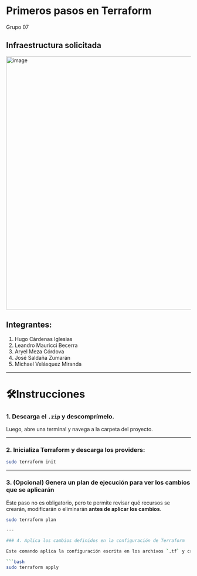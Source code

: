 # Primeros pasos en Terraform  
Grupo 07

## Infraestructura solicitada

<img width="1241" height="691" alt="image" src="https://github.com/user-attachments/assets/6fd4003f-fe07-4a4d-b2d3-cedee624e9b2" />

## Integrantes:

1. Hugo Cárdenas Iglesias  
2. Leandro Mauricci Becerra  
3. Aryel Meza Córdova  
4. José Saldaña Zumarán  
5. Michael Velásquez Miranda  

---

# 🛠Instrucciones

### 1. Descarga el `.zip` y descomprímelo.  
Luego, abre una terminal y navega a la carpeta del proyecto.

---

### 2. Inicializa Terraform y descarga los providers:

```bash
sudo terraform init
```

---

### 3. (Opcional) Genera un plan de ejecución para ver los cambios que se aplicarán

Este paso no es obligatorio, pero te permite revisar qué recursos se crearán, modificarán o eliminarán **antes de aplicar los cambios**.

```bash
sudo terraform plan

---

### 4. Aplica los cambios definidos en la configuración de Terraform

Este comando aplica la configuración escrita en los archivos `.tf` y crea la infraestructura (contenedores, redes, volúmenes, etc.).

```bash
sudo terraform apply



